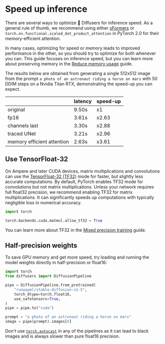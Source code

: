 <!--Copyright 2023 The HuggingFace Team. All rights reserved.

Licensed under the Apache License, Version 2.0 (the "License"); you may not use this file except in compliance with
the License. You may obtain a copy of the License at

http://www.apache.org/licenses/LICENSE-2.0

Unless required by applicable law or agreed to in writing, software distributed under the License is distributed on
an "AS IS" BASIS, WITHOUT WARRANTIES OR CONDITIONS OF ANY KIND, either express or implied. See the License for the
specific language governing permissions and limitations under the License.
-->

# Speed up inference

There are several ways to optimize 🤗 Diffusers for inference speed. As a general rule of thumb, we recommend using either [xFormers](xformers) or `torch.nn.functional.scaled_dot_product_attention` in PyTorch 2.0 for their memory-efficient attention.

<Tip>

In many cases, optimizing for speed or memory leads to improved performance in the other, so you should try to optimize for both whenever you can. This guide focuses on inference speed, but you can learn more about preserving memory in the [Reduce memory usage](memory) guide.

</Tip>

The results below are obtained from generating a single 512x512 image from the prompt `a photo of an astronaut riding a horse on mars` with 50 DDIM steps on a Nvidia Titan RTX, demonstrating the speed-up you can expect.

|                  | latency | speed-up |
| ---------------- | ------- | ------- |
| original         | 9.50s   | x1      |
| fp16             | 3.61s   | x2.63   |
| channels last    | 3.30s   | x2.88   |
| traced UNet      | 3.21s   | x2.96   |
| memory efficient attention  | 2.63s  | x3.61   |

## Use TensorFloat-32

On Ampere and later CUDA devices, matrix multiplications and convolutions can use the [TensorFloat-32 (TF32)](https://blogs.nvidia.com/blog/2020/05/14/tensorfloat-32-precision-format/) mode for faster, but slightly less accurate computations. By default, PyTorch enables TF32 mode for convolutions but not matrix multiplications. Unless your network requires full float32 precision, we recommend enabling TF32 for matrix multiplications. It can significantly speeds up computations with typically negligible loss in numerical accuracy.

```python
import torch

torch.backends.cuda.matmul.allow_tf32 = True
```

You can learn more about TF32 in the [Mixed precision training](https://huggingface.co/docs/transformers/en/perf_train_gpu_one#tf32) guide.

## Half-precision weights

To save GPU memory and get more speed, try loading and running the model weights directly in half-precision or float16:

```Python
import torch
from diffusers import DiffusionPipeline

pipe = DiffusionPipeline.from_pretrained(
    "runwayml/stable-diffusion-v1-5",
    torch_dtype=torch.float16,
    use_safetensors=True,
)
pipe = pipe.to("cuda")

prompt = "a photo of an astronaut riding a horse on mars"
image = pipe(prompt).images[0]
```

<Tip warning={true}>

Don't use [`torch.autocast`](https://pytorch.org/docs/stable/amp.html#torch.autocast) in any of the pipelines as it can lead to black images and is always slower than pure float16 precision.

</Tip>
